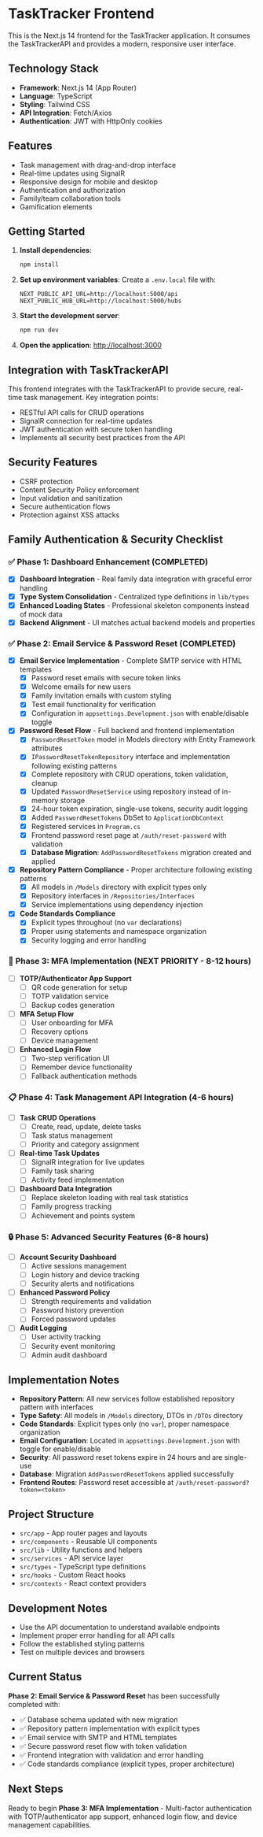 # TaskTracker Frontend

This is the Next.js 14 frontend for the TaskTracker application. It consumes the TaskTrackerAPI and provides a modern, responsive user interface.

## Technology Stack

- **Framework**: Next.js 14 (App Router)
- **Language**: TypeScript
- **Styling**: Tailwind CSS
- **API Integration**: Fetch/Axios
- **Authentication**: JWT with HttpOnly cookies

## Features

- Task management with drag-and-drop interface
- Real-time updates using SignalR
- Responsive design for mobile and desktop
- Authentication and authorization
- Family/team collaboration tools
- Gamification elements

## Getting Started

1. **Install dependencies**:
   ```bash
   npm install
   ```

2. **Set up environment variables**:
   Create a `.env.local` file with:
   ```
   NEXT_PUBLIC_API_URL=http://localhost:5000/api
   NEXT_PUBLIC_HUB_URL=http://localhost:5000/hubs
   ```

3. **Start the development server**:
   ```bash
   npm run dev
   ```

4. **Open the application**:
   [http://localhost:3000](http://localhost:3000)

## Integration with TaskTrackerAPI

This frontend integrates with the TaskTrackerAPI to provide secure, real-time task management. Key integration points:

- RESTful API calls for CRUD operations
- SignalR connection for real-time updates
- JWT authentication with secure token handling
- Implements all security best practices from the API

## Security Features

- CSRF protection
- Content Security Policy enforcement
- Input validation and sanitization
- Secure authentication flows
- Protection against XSS attacks

## Family Authentication & Security Checklist

### ✅ **Phase 1: Dashboard Enhancement (COMPLETED)**
- [x] **Dashboard Integration** - Real family data integration with graceful error handling
- [x] **Type System Consolidation** - Centralized type definitions in `lib/types`
- [x] **Enhanced Loading States** - Professional skeleton components instead of mock data
- [x] **Backend Alignment** - UI matches actual backend models and properties

### ✅ **Phase 2: Email Service & Password Reset (COMPLETED)**
- [x] **Email Service Implementation** - Complete SMTP service with HTML templates
  - [x] Password reset emails with secure token links
  - [x] Welcome emails for new users  
  - [x] Family invitation emails with custom styling
  - [x] Test email functionality for verification
  - [x] Configuration in `appsettings.Development.json` with enable/disable toggle
- [x] **Password Reset Flow** - Full backend and frontend implementation
  - [x] `PasswordResetToken` model in Models directory with Entity Framework attributes
  - [x] `IPasswordResetTokenRepository` interface and implementation following existing patterns
  - [x] Complete repository with CRUD operations, token validation, cleanup
  - [x] Updated `PasswordResetService` using repository instead of in-memory storage
  - [x] 24-hour token expiration, single-use tokens, security audit logging
  - [x] Added `PasswordResetTokens` DbSet to `ApplicationDbContext`
  - [x] Registered services in `Program.cs`
  - [x] Frontend password reset page at `/auth/reset-password` with validation
  - [x] **Database Migration**: `AddPasswordResetTokens` migration created and applied
- [x] **Repository Pattern Compliance** - Proper architecture following existing patterns
  - [x] All models in `/Models` directory with explicit types only
  - [x] Repository interfaces in `/Repositories/Interfaces`
  - [x] Service implementations using dependency injection
- [x] **Code Standards Compliance** 
  - [x] Explicit types throughout (no `var` declarations)
  - [x] Proper using statements and namespace organization
  - [x] Security logging and error handling

### 🚀 **Phase 3: MFA Implementation (NEXT PRIORITY - 8-12 hours)**
- [ ] **TOTP/Authenticator App Support**
  - [ ] QR code generation for setup
  - [ ] TOTP validation service
  - [ ] Backup codes generation
- [ ] **MFA Setup Flow**
  - [ ] User onboarding for MFA
  - [ ] Recovery options
  - [ ] Device management
- [ ] **Enhanced Login Flow**
  - [ ] Two-step verification UI
  - [ ] Remember device functionality
  - [ ] Fallback authentication methods

### 📋 **Phase 4: Task Management API Integration (4-6 hours)**
- [ ] **Task CRUD Operations**
  - [ ] Create, read, update, delete tasks
  - [ ] Task status management
  - [ ] Priority and category assignment
- [ ] **Real-time Task Updates**
  - [ ] SignalR integration for live updates
  - [ ] Family task sharing
  - [ ] Activity feed implementation
- [ ] **Dashboard Data Integration**
  - [ ] Replace skeleton loading with real task statistics
  - [ ] Family progress tracking
  - [ ] Achievement and points system

### 🔒 **Phase 5: Advanced Security Features (6-8 hours)**
- [ ] **Account Security Dashboard**
  - [ ] Active sessions management
  - [ ] Login history and device tracking
  - [ ] Security alerts and notifications
- [ ] **Enhanced Password Policy**
  - [ ] Strength requirements and validation
  - [ ] Password history prevention
  - [ ] Forced password updates
- [ ] **Audit Logging**
  - [ ] User activity tracking
  - [ ] Security event monitoring
  - [ ] Admin audit dashboard

## Implementation Notes

- **Repository Pattern**: All new services follow established repository pattern with interfaces
- **Type Safety**: All models in `/Models` directory, DTOs in `/DTOs` directory  
- **Code Standards**: Explicit types only (no `var`), proper namespace organization
- **Email Configuration**: Located in `appsettings.Development.json` with toggle for enable/disable
- **Security**: All password reset tokens expire in 24 hours and are single-use
- **Database**: Migration `AddPasswordResetTokens` applied successfully
- **Frontend Routes**: Password reset accessible at `/auth/reset-password?token=<token>`

## Project Structure

- `src/app` - App router pages and layouts
- `src/components` - Reusable UI components
- `src/lib` - Utility functions and helpers
- `src/services` - API service layer
- `src/types` - TypeScript type definitions
- `src/hooks` - Custom React hooks
- `src/contexts` - React context providers

## Development Notes

- Use the API documentation to understand available endpoints
- Implement proper error handling for all API calls
- Follow the established styling patterns
- Test on multiple devices and browsers

## Current Status

**Phase 2: Email Service & Password Reset** has been successfully completed with:
- ✅ Database schema updated with new migration
- ✅ Repository pattern implementation with explicit types
- ✅ Email service with SMTP and HTML templates
- ✅ Secure password reset flow with token validation
- ✅ Frontend integration with validation and error handling
- ✅ Code standards compliance (explicit types, proper architecture)

## Next Steps

Ready to begin **Phase 3: MFA Implementation** - Multi-factor authentication with TOTP/authenticator app support, enhanced login flow, and device management capabilities.

